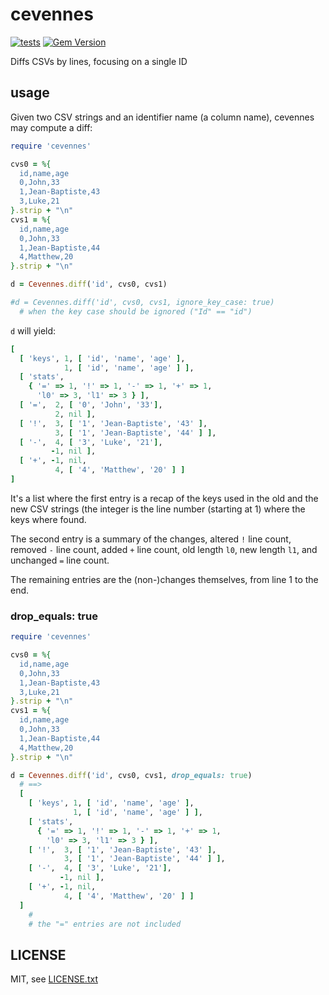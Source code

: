 
# cevennes

[![tests](https://github.com/jmettraux/cevennes/workflows/test/badge.svg)](https://github.com/jmettraux/cevennes/actions)
[![Gem Version](https://badge.fury.io/rb/fugit.svg)](http://badge.fury.io/rb/fugit)

Diffs CSVs by lines, focusing on a single ID


## usage

Given two CSV strings and an identifier name (a column name), cevennes may compute a diff:
```ruby
require 'cevennes'

cvs0 = %{
  id,name,age
  0,John,33
  1,Jean-Baptiste,43
  3,Luke,21
}.strip + "\n"
cvs1 = %{
  id,name,age
  0,John,33
  1,Jean-Baptiste,44
  4,Matthew,20
}.strip + "\n"

d = Cevennes.diff('id', cvs0, cvs1)

#d = Cevennes.diff('id', cvs0, cvs1, ignore_key_case: true)
  # when the key case should be ignored ("Id" == "id")
```

`d` will yield:
```ruby
[
  [ 'keys', 1, [ 'id', 'name', 'age' ],
            1, [ 'id', 'name', 'age' ] ],
  [ 'stats',
    { '=' => 1, '!' => 1, '-' => 1, '+' => 1,
      'l0' => 3, 'l1' => 3 } ],
  [ '=',  2, [ '0', 'John', '33'],
          2, nil ],
  [ '!',  3, [ '1', 'Jean-Baptiste', '43' ],
          3, [ '1', 'Jean-Baptiste', '44' ] ],
  [ '-',  4, [ '3', 'Luke', '21'],
         -1, nil ],
  [ '+', -1, nil,
          4, [ '4', 'Matthew', '20' ] ]
]
```
It's a list where the first entry is a recap of the keys used in the old and the new CSV strings (the integer is the line number (starting at 1) where the keys where found.

The second entry is a summary of the changes, altered `!` line count, removed `-` line count, added `+` line count, old length `l0`, new length `l1`, and unchanged `=` line count.

The remaining entries are the (non-)changes themselves, from line 1 to the end.


### drop_equals: true

```ruby
require 'cevennes'

cvs0 = %{
  id,name,age
  0,John,33
  1,Jean-Baptiste,43
  3,Luke,21
}.strip + "\n"
cvs1 = %{
  id,name,age
  0,John,33
  1,Jean-Baptiste,44
  4,Matthew,20
}.strip + "\n"

d = Cevennes.diff('id', cvs0, cvs1, drop_equals: true)
  # ==>
  [
    [ 'keys', 1, [ 'id', 'name', 'age' ],
              1, [ 'id', 'name', 'age' ] ],
    [ 'stats',
      { '=' => 1, '!' => 1, '-' => 1, '+' => 1,
        'l0' => 3, 'l1' => 3 } ],
    [ '!',  3, [ '1', 'Jean-Baptiste', '43' ],
            3, [ '1', 'Jean-Baptiste', '44' ] ],
    [ '-',  4, [ '3', 'Luke', '21'],
           -1, nil ],
    [ '+', -1, nil,
            4, [ '4', 'Matthew', '20' ] ]
  ]
    #
    # the "=" entries are not included
```


## LICENSE

MIT, see [LICENSE.txt](LICENSE.txt)

